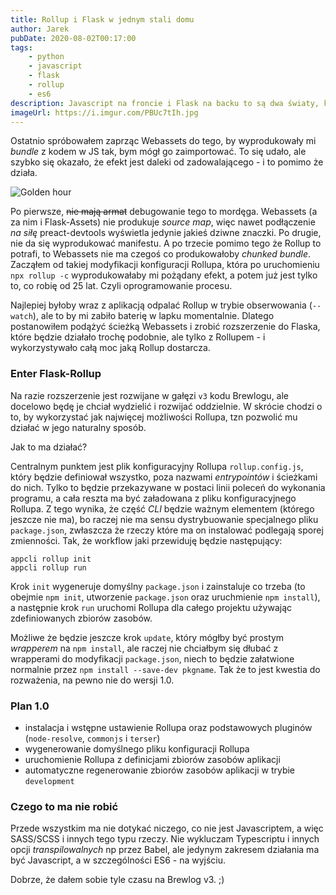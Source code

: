 ```yaml
---
title: Rollup i Flask w jednym stali domu
author: Jarek
pubDate: 2020-08-02T00:17:00
tags:
    - python
    - javascript
    - flask
    - rollup
    - es6
description: Javascript na froncie i Flask na backu to są dwa światy, które pożenić nie jest ze sobą prosto. Oto dalszy ciąg moich przygód z Rollupem.
imageUrl: https://i.imgur.com/PBUc7tIh.jpg
---
```


Ostatnio spróbowałem zaprząc Webassets do tego, by wyprodukowały mi _bundle_ z kodem w JS tak, bym mógł go zaimportować. To się udało, ale szybko się okazało, że efekt jest daleki od zadowalającego - i to pomimo że działa.

![Golden hour](https://i.imgur.com/PBUc7tIh.jpg)

Po pierwsze, ~~nie mają armat~~ debugowanie tego to mordęga. Webassets (a za nim i Flask-Assets) nie produkuje _source map_, więc nawet podłączenie _na siłę_ preact-devtools wyświetla jedynie jakieś dziwne znaczki. Po drugie, nie da się wyprodukować manifestu. A po trzecie pomimo tego że Rollup to potrafi, to Webassets nie ma czegoś co produkowałoby _chunked bundle_. Zacząłem od takiej modyfikacji konfiguracji Rollupa, która po uruchomieniu `npx rollup -c` wyprodukowałaby mi pożądany efekt, a potem już jest tylko to, co robię od 25 lat. Czyli oprogramowanie procesu.

Najlepiej byłoby wraz z aplikacją odpalać Rollup w trybie obserwowania (`--watch`), ale to by mi zabiło baterię w lapku momentalnie. Dlatego postanowiłem podążyć ścieżką Webassets i zrobić rozszerzenie do Flaska, które będzie działało trochę podobnie, ale tylko z Rollupem - i wykorzystywało całą moc jaką Rollup dostarcza.

### Enter Flask-Rollup

Na razie rozszerzenie jest rozwijane w gałęzi `v3` kodu Brewlogu, ale docelowo będę je chciał wydzielić i rozwijać oddzielnie. W skrócie chodzi o to, by wykorzystać jak najwięcej możliwości Rollupa, tzn pozwolić mu działać w jego naturalny sposób.

Jak to ma działać?

Centralnym punktem jest plik konfiguracyjny Rollupa `rollup.config.js`, który będzie definiował wszystko, poza nazwami _entrypointów_ i ścieżkami do nich. Tylko to będzie przekazywane w postaci linii poleceń do wykonania programu, a cała reszta ma być załadowana z pliku konfiguracyjnego Rollupa. Z tego wynika, że część _CLI_ będzie ważnym elementem (którego jeszcze nie ma), bo raczej nie ma sensu dystrybuowanie specjalnego pliku `package.json`, zwłaszcza że rzeczy które ma on instalować podlegają sporej zmienności. Tak, że workflow jaki przewiduję będzie następujący:

```console
appcli rollup init
appcli rollup run
```

Krok `init` wygeneruje domyślny `package.json` i zainstaluje co trzeba (to obejmie `npm init`, utworzenie `package.json` oraz uruchmienie `npm install`), a następnie krok `run` uruchomi Rollupa dla całego projektu używając zdefiniowanych zbiorów zasobów.

Możliwe że będzie jeszcze krok `update`, który mógłby być prostym _wrapperem_ na `npm install`, ale raczej nie chciałbym się dłubać z wrapperami do modyfikacji `package.json`, niech to będzie załatwione normalnie przez `npm install --save-dev pkgname`. Tak że to jest kwestia do rozważenia, na pewno nie do wersji 1.0.

### Plan 1.0

-   instalacja i wstępne ustawienie Rollupa oraz podstawowych pluginów (`node-resolve`, `commonjs` i `terser`)
-   wygenerowanie domyślnego pliku konfiguracji Rollupa
-   uruchomienie Rollupa z definicjami zbiorów zasobów aplikacji
-   automatyczne regenerowanie zbiorów zasobów aplikacji w trybie `development`

### Czego to ma nie robić

Przede wszystkim ma nie dotykać niczego, co nie jest Javascriptem, a więc SASS/SCSS i innych tego typu rzeczy. Nie wykluczam Typescriptu i innych opcji _transpilowalnych_ np przez Babel, ale jedynym zakresem działania ma być Javascript, a w szczególności ES6 - na wyjściu.

Dobrze, że dałem sobie tyle czasu na Brewlog v3. ;)
